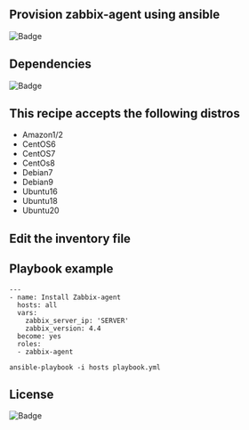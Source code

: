 ## Provision zabbix-agent using ansible

![Badge](https://img.shields.io/badge/ansible-zabbix-red)

## Dependencies
![Badge](https://img.shields.io/badge/ansible-2.9.10-blue)

## This recipe accepts the following distros
- Amazon1/2
- CentOS6
- CentOS7
- CentOs8
- Debian7
- Debian9
- Ubuntu16
- Ubuntu18
- Ubuntu20

## Edit the inventory file

## Playbook example
```
---
- name: Install Zabbix-agent
  hosts: all
  vars:
    zabbix_server_ip: 'SERVER'
    zabbix_version: 4.4
  become: yes
  roles:
  - zabbix-agent
```
``` 
ansible-playbook -i hosts playbook.yml
``` 
## License
![Badge](https://img.shields.io/badge/license-GPLv3-green)

